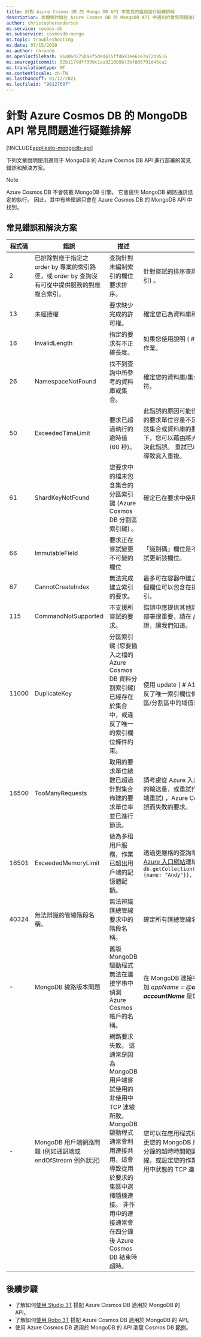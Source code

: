 ```yaml
---
title: 針對 Azure Cosmos DB 的 Mongo DB API 中常見的錯誤進行疑難排解
description: 本檔將討論在 Azure Cosmos DB 的 MongoDB API 中遇到的常見問題進行疑難排解的方法。
author: christopheranderson
ms.service: cosmos-db
ms.subservice: cosmosdb-mongo
ms.topic: troubleshooting
ms.date: 07/15/2020
ms.author: chrande
ms.openlocfilehash: 06a06d275ba6f5ded475ffd693ee61e7a72b9516
ms.sourcegitcommit: 02b1179dff399c1aa3210b5b73bf805791d45ca2
ms.translationtype: MT
ms.contentlocale: zh-TW
ms.lasthandoff: 01/12/2021
ms.locfileid: "98127697"
---
```

# <a name="troubleshoot-common-issues-in-azure-cosmos-dbs-api-for-mongodb"></a>針對 Azure Cosmos DB 的 MongoDB API 常見問題進行疑難排解
[!INCLUDE[appliesto-mongodb-api](includes/appliesto-mongodb-api.md)]

下列文章說明使用適用于 MongoDB 的 Azure Cosmos DB API 進行部署的常見錯誤和解決方案。

>[!Note]
> Azure Cosmos DB 不會裝載 MongoDB 引擎。 它會提供 MongoDB 網路通訊協定的執行。 因此，其中有些錯誤只會在 Azure Cosmos DB 的 MongoDB API 中找到。 

## <a name="common-errors-and-solutions"></a>常見錯誤和解決方案

| 程式碼       | 錯誤                | 描述  | 解決方法  |
|------------|----------------------|--------------|-----------|
| 2 | 已排除對應于指定之 order by 專案的索引路徑，或 order by 查詢沒有可從中提供服務的對應複合索引。 | 查詢針對未編制索引的欄位要求排序。 | 針對嘗試的排序查詢，建立相符的索引 (或複合索引) 。 |
| 13 | 未經授權 | 要求缺少完成的許可權。 | 確定您已為資料庫和集合設定適當的許可權。  |
| 16 | InvalidLength | 指定的要求有不正確長度。 | 如果您使用說明 ( # A1 函式，請確定您只提供一個作業。 |
| 26 | NamespaceNotFound | 找不到查詢中所參考的資料庫或集合。 | 確定您的資料庫/集合名稱與查詢中的名稱完全相符。|
| 50 | ExceededTimeLimit | 要求已超過執行的逾時值 (60 秒)。 |  此錯誤的原因可能很多。 其中一個原因是目前配置的要求單位容量不足以完成要求。 這可以藉由增加該集合或資料庫的要求單位來解決。 在其他情況下，您可以藉由將大型要求分割成較小的要求，來解決此錯誤。 重試已收到此錯誤的寫入作業，可能會導致寫入重複。|
| 61 | ShardKeyNotFound | 您要求中的檔未包含集合的分區索引鍵 (Azure Cosmos DB 分割區索引鍵) 。 | 確定已在要求中使用集合的分區金鑰。|
| 66 | ImmutableField | 要求正在嘗試變更不可變的欄位 | 「識別碼」欄位是不可變的。 確定您的要求不會嘗試更新該欄位。 |
| 67 | CannotCreateIndex | 無法完成建立索引的要求。 | 最多可在容器中建立500個單一欄位索引。 多達八個欄位可以包含在複合索引中， (3.6 +) 支援複合索引。 |
| 115 | CommandNotSupported | 不支援所嘗試的要求。 | 錯誤中應提供其他詳細資料。 如果這項功能對您的部署很重要，請在 [Azure 入口網站](https://portal.azure.com/?#blade/Microsoft_Azure_Support/HelpAndSupportBlade)中建立支援票證，讓我們知道。 |
| 11000 | DuplicateKey | 分區索引鍵 (您要插入之檔的 Azure Cosmos DB 資料分割索引鍵) 已經存在於集合中，或違反了唯一的索引欄位條件約束。 | 使用 update ( # A1 函數來更新現有的檔。 如果違反了唯一索引欄位條件約束，請使用尚未存在於分區/分割區中的域值來插入或更新檔。 |
| 16500 | TooManyRequests  | 取用的要求單位總數已超過針對集合佈建的要求單位率並已進行節流。 | 請考慮從 Azure 入口網站調整指派給容器或容器集的輸送量，或重試作業。 如果您啟用 SSR (伺服器端重試) ，Azure Cosmos DB 會自動重試因為此錯誤而失敗的要求。 |
| 16501 | ExceededMemoryLimit | 做為多租用戶服務，作業已超出用戶端的記憶體配額。 | 透過更嚴格的查詢準則來縮小作業的範圍，或經由 [Azure 入口網站](https://portal.azure.com/?#blade/Microsoft_Azure_Support/HelpAndSupportBlade)連絡支援人員。 範例： `db.getCollection('users').aggregate([{$match: {name: "Andy"}}, {$sort: {age: -1}}]))` |
| 40324 | 無法辨識的管線階段名稱。 | 無法辨識匯總管線要求中的階段名稱。 | 確定所有匯總管線名稱在您的要求中都是有效的。 |
| - | MongoDB 線路版本問題 | 舊版 MongoDB 驅動程式無法在連接字串中偵測 Azure Cosmos 帳戶的名稱。 | 在 MongoDB 連接字串的 Cosmos DB API 結尾附加 *appName = @**accountName** @* ，其中 ***accountName*** 是您的 Cosmos DB 帳戶名稱。 |
| - | MongoDB 用戶端網路問題 (例如通訊端或 endOfStream 例外狀況) | 網路要求失敗。 這通常是因為 MongoDB 用戶端嘗試使用的非使用中 TCP 連線所致。 MongoDB 驅動程式通常會利用連接共用，這會導致從用於要求的集區中選擇隨機連接。 非作用中的連接通常會在四分鐘後 Azure Cosmos DB 結束時超時。 | 您可以在應用程式程式碼中重試這些失敗的要求、變更您的 MongoDB 用戶端 (驅動程式) 設定，以在四分鐘的超時時間範圍之前清除非使用中的 TCP 連線，或設定您的作業系統存留期設定，以維護處於作用中狀態的 TCP 連線。 |

## <a name="next-steps"></a>後續步驟

- 了解如何[使用 Studio 3T](mongodb-mongochef.md) 搭配 Azure Cosmos DB 適用於 MongoDB 的 API。
- 了解如何[使用 Robo 3T](mongodb-robomongo.md) 搭配 Azure Cosmos DB 適用於 MongoDB 的 API。
- 使用 Azure Cosmos DB 適用於 MongoDB 的 API 瀏覽 Cosmos DB [範例](mongodb-samples.md)。
